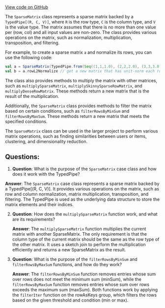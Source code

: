 [View code on GitHub](https://github.com/misbahsy/the-algorithm/src/scala/com/twitter/simclusters_v2/scalding/common/matrix/SparseMatrix.scala)

The `SparseMatrix` class represents a sparse matrix backed by a `TypedPipe[(R, C, V)]`, where `R` is the row type, `C` is the column type, and `V` is the value type. The matrix assumes that there is no more than one value per (row, col) and all input values are non-zero. The class provides various operations on the matrix, such as normalization, multiplication, transposition, and filtering.

For example, to create a sparse matrix `a` and normalize its rows, you can use the following code:

```scala
val a = SparseMatrix(TypedPipe.from(Seq((1,1,1.0), (2,2,2.0), (3,3,3.0))))
val b = a.rowL2Normalize // get a new matrix that has unit-norm each row.
```

The class also provides methods to multiply the matrix with other matrices, such as `multiplySparseMatrix`, `multiplySkinnySparseRowMatrix`, and `multiplyDenseRowMatrix`. These methods return a new matrix that is the result of the multiplication.

Additionally, the `SparseMatrix` class provides methods to filter the matrix based on certain conditions, such as `filterRowsByMinSum` and `filterRowsByMaxSum`. These methods return a new matrix that meets the specified conditions.

The `SparseMatrix` class can be used in the larger project to perform various matrix operations, such as finding similarities between users or items, clustering, and dimensionality reduction.
## Questions: 
 1. **Question**: What is the purpose of the `SparseMatrix` case class and how does it work with the TypedPipe?

   **Answer**: The `SparseMatrix` case class represents a sparse matrix backed by a TypedPipe[(R, C, V)]. It provides various operations on the matrix, such as row and column normalization, matrix multiplication, transposition, and filtering. The TypedPipe is used as the underlying data structure to store the matrix elements and their indices.

2. **Question**: How does the `multiplySparseMatrix` function work, and what are its requirements?

   **Answer**: The `multiplySparseMatrix` function multiplies the current matrix with another SparseMatrix. The only requirement is that the column type of the current matrix should be the same as the row type of the other matrix. It uses a sketch join to perform the multiplication efficiently and returns a new SparseMatrix as the result.

3. **Question**: What is the purpose of the `filterRowsByMinSum` and `filterRowsByMaxSum` functions, and how do they work?

   **Answer**: The `filterRowsByMinSum` function removes entries whose sum over rows does not meet the minimum sum (minSum), while the `filterRowsByMaxSum` function removes entries whose sum over rows exceeds the maximum sum (maxSum). Both functions work by applying the `filterIter` function on the rowAsKeys group, which filters the rows based on the given threshold and condition (min or max).